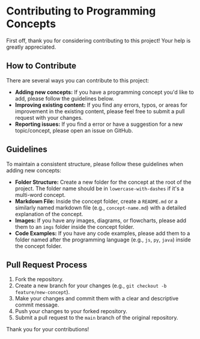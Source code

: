 # Contributing to Programming Concepts

First off, thank you for considering contributing to this project! Your help is greatly appreciated.

## How to Contribute

There are several ways you can contribute to this project:

- **Adding new concepts:** If you have a programming concept you'd like to add, please follow the guidelines below.
- **Improving existing content:** If you find any errors, typos, or areas for improvement in the existing content, please feel free to submit a pull request with your changes.
- **Reporting issues:** If you find a error or have a suggestion for a new topic/concept, please open an issue on GitHub.

## Guidelines

To maintain a consistent structure, please follow these guidelines when adding new concepts:

- **Folder Structure:** Create a new folder for the concept at the root of the project. The folder name should be in `lowercase-with-dashes` if it's a multi-word concept.
- **Markdown File:** Inside the concept folder, create a `README.md` or a similarly named markdown file (e.g., `concept-name.md`) with a detailed explanation of the concept.
- **Images:** If you have any images, diagrams, or flowcharts, please add them to an `imgs` folder inside the concept folder.
- **Code Examples:** If you have any code examples, please add them to a folder named after the programming language (e.g., `js`, `py`, `java`) inside the concept folder.

## Pull Request Process

1. Fork the repository.
2. Create a new branch for your changes (e.g., `git checkout -b feature/new-concept`).
3. Make your changes and commit them with a clear and descriptive commit message.
4. Push your changes to your forked repository.
5. Submit a pull request to the `main` branch of the original repository.

Thank you for your contributions!
